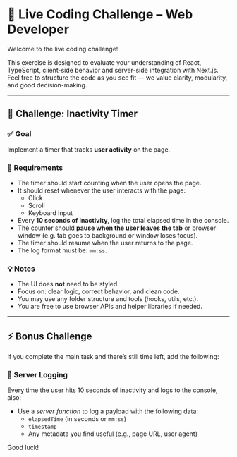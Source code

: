 # 🧪 Live Coding Challenge – Web Developer

Welcome to the live coding challenge!

This exercise is designed to evaluate your understanding of React, TypeScript, client-side behavior and server-side integration with Next.js. Feel free to structure the code as you see fit — we value clarity, modularity, and good decision-making.

---

## 🎯 Challenge: Inactivity Timer

### ✅ Goal

Implement a timer that tracks **user activity** on the page.

### 🔹 Requirements

- The timer should start counting when the user opens the page.
- It should reset whenever the user interacts with the page:
  - Click
  - Scroll
  - Keyboard input
- Every **10 seconds of inactivity**, log the total elapsed time in the console.
- The counter should **pause when the user leaves the tab** or browser window (e.g. tab goes to background or window loses focus).
- The timer should resume when the user returns to the page.
- The log format must be: `mm:ss`.

### 💡 Notes

- The UI does **not** need to be styled.
- Focus on: clear logic, correct behavior, and clean code.
- You may use any folder structure and tools (hooks, utils, etc.).
- You are free to use browser APIs and helper libraries if needed.

---

## ⚡ Bonus Challenge

If you complete the main task and there’s still time left, add the following:

### 📝 Server Logging

Every time the user hits 10 seconds of inactivity and logs to the console, also:

- Use a _server function_ to log a payload with the following data:
  - `elapsedTime` (in seconds or `mm:ss`)
  - `timestamp`
  - Any metadata you find useful (e.g., page URL, user agent)

Good luck!
